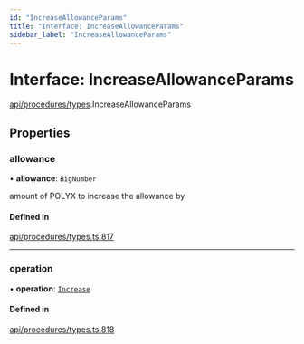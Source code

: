 ```yaml
---
id: "IncreaseAllowanceParams"
title: "Interface: IncreaseAllowanceParams"
sidebar_label: "IncreaseAllowanceParams"
---
```


# Interface: IncreaseAllowanceParams

[api/procedures/types](../../../../../modules/API/Procedures/Types/Types.md).IncreaseAllowanceParams

## Properties

### allowance

• **allowance**: `BigNumber`

amount of POLYX to increase the allowance by

#### Defined in

[api/procedures/types.ts:817](https://github.com/PolymeshAssociation/polymesh-sdk/blob/15be87e8/src/api/procedures/types.ts#L817)

___

### operation

• **operation**: [`Increase`](../../../../../enums/API/Procedures/Types/AllowanceOperation/AllowanceOperation.md#increase)

#### Defined in

[api/procedures/types.ts:818](https://github.com/PolymeshAssociation/polymesh-sdk/blob/15be87e8/src/api/procedures/types.ts#L818)
